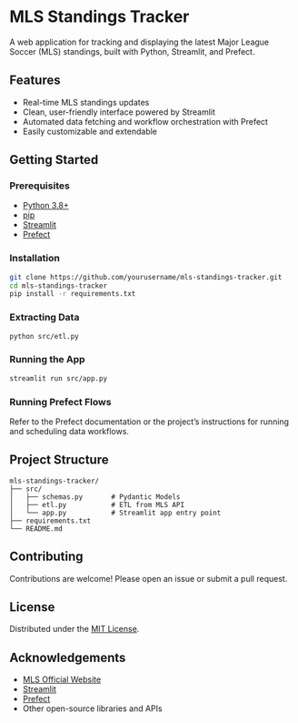 # MLS Standings Tracker

A web application for tracking and displaying the latest Major League Soccer (MLS) standings, built with Python, Streamlit, and Prefect.

## Features

- Real-time MLS standings updates
- Clean, user-friendly interface powered by Streamlit
- Automated data fetching and workflow orchestration with Prefect
- Easily customizable and extendable

## Getting Started

### Prerequisites

- [Python 3.8+](https://www.python.org/)
- [pip](https://pip.pypa.io/)
- [Streamlit](https://streamlit.io/)
- [Prefect](https://www.prefect.io/)

### Installation

```bash
git clone https://github.com/yourusername/mls-standings-tracker.git
cd mls-standings-tracker
pip install -r requirements.txt
```

### Extracting Data

```bash
python src/etl.py
```

### Running the App

```bash
streamlit run src/app.py
```

### Running Prefect Flows

Refer to the Prefect documentation or the project’s instructions for running and scheduling data workflows.

## Project Structure

```
mls-standings-tracker/
├── src/
│   ├── schemas.py       # Pydantic Models
│   ├── etl.py           # ETL from MLS API
│   └── app.py           # Streamlit app entry point
├── requirements.txt
└── README.md
```

## Contributing

Contributions are welcome! Please open an issue or submit a pull request.

## License

Distributed under the [MIT License](LICENSE).

## Acknowledgements

- [MLS Official Website](https://www.mlssoccer.com/)
- [Streamlit](https://streamlit.io/)
- [Prefect](https://www.prefect.io/)
- Other open-source libraries and APIs
